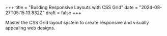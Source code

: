 +++
title = "Building Responsive Layouts with CSS Grid"
date = "2024-08-27T05:15:13.832Z"
draft = false
+++

  Master the CSS Grid layout system to create responsive and visually appealing web designs.
        
